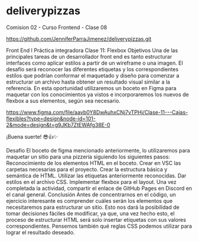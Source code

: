# deliverypizzas
Comision 02 - Curso Frontend - Clase 08 

https://github.com/JenniferParraJimenez/deliverypizzas.git

Front End I 
Práctica integradora
Clase 11: Flexbox
Objetivos
Una de las principales tareas de un desarrollador front end es tanto estructurar interfaces como aplicar estilos a partir de un wireframe o una imagen. El desafío será reconocer las diferentes etiquetas y los correspondientes estilos que podrían conformar el maquetado y diseño para comenzar a estructurar un archivo hasta obtener un resultado visual similar a la referencia.
En esta oportunidad utilizaremos un boceto en Figma  para maquetar con los conocimientos ya vistos e incorporaremos los nuevos de flexbox a sus elementos, según sea necesario.

https://www.figma.com/file/aavb0Y8DwAuhxCNj7vTPHj/Clase-11---Cajas-flexibles?type=design&node-id=101-2&mode=design&t=g9JKb7ZtEWAfg38E-0

¡Buena suerte! 😎👍✨ 

Desafío
El boceto de figma mencionado anteriormente, lo utilizaremos para maquetar un sitio para una pizzería siguiendo los siguientes pasos:
Reconocimiento de los elementos HTML en el boceto.
Crear en VSC  las carpetas necesarias para el proyecto.
Crear la estructura básica y semántica de HTML.
Utilizar las etiquetas anteriormente reconocidas.
Dar estilos en el archivo CSS.
Implementar flexbox para el layout.
Una vez completada la actividad, compartir el enlace de GitHub Pages en Discord en el canal general.
Conclusión
Antes de concentrarnos en el código, un ejercicio interesante es comprender cuáles serán los elementos que necesitaremos para estructurar un sitio. Esto nos dará la posibilidad de tomar decisiones fáciles de modificar, ya que, una vez hecho esto, el proceso de estructurar HTML será solo insertar etiquetas con sus valores correspondientes. Pensemos también qué reglas CSS podemos utilizar para lograr el resultado deseado.
